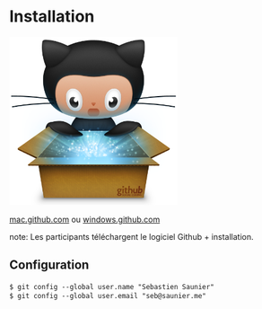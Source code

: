 # Installation

<img src="/img/github_app.png" class="as-is" height="300" />

[mac.github.com](http://mac.github.com) ou [windows.github.com](http://windows.github.com)

note:
    Les participants téléchargent le logiciel Github + installation.


## Configuration

```shell
$ git config --global user.name "Sebastien Saunier"
$ git config --global user.email "seb@saunier.me"
```